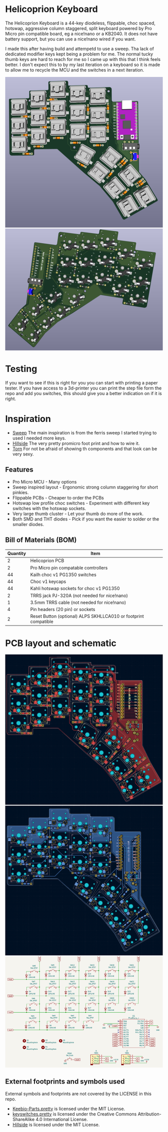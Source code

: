 # Helicoprion Keyboard

The Helicoprion Keyboard is a 44-key diodeless, flippable, choc spaced, hotswap, aggressive column staggered, split keyboard powered by Pro Micro pin compatible board, eg a nice!nano or a KB2040.
It does not have battery support, but you can use a nice!nano wired if you want.

I made this after having build and attempetd to use a sweep. Tha lack of dedicated modifier keys kept being a problem for me. The normal tucky thumb keys are hard to reach for me so I came up with this that I think feels better.
I don't expect this to by my last iteration on a keyboard so it is made to allow me to recycle the MCU and the switches in a next iteration.

![left](https://github.com/ofweb/helicoprion/blob/main/images/3d-left.png)
![right](https://github.com/ofweb/helicoprion/blob/main/images/3d-right.png)


# Testing
If you want to see if this is right for you you can start with printing a paper tester. If you have access to a 3d-printer you can print the step file form the repo and add you switches, this should give you a better indication on if it is right.

# Inspiration

* [Sweep](https://github.com/davidphilipbarr/Sweep) The main inspiration is from the ferris sweep I started trying to used I needed more keys.
* [Hillside](https://github.com/mmccoyd/hillside) The very pretty promicro foot print and how to wire it.
* [Torn](https://github.com/rtitmuss/torn) For not be afraid of showing th components and that look can be very sexy.

## Features

* Pro Micro MCU - Many options
* Sweep inspired layout - Ergonomic strong column staggering for short pinkies.
* Flippable PCBs - Cheaper to order the PCBs
* Hotswap low profile choc switches - Experiment with different key switches with the hotswap sockets.
* Very large thumb cluster - Let your thumb do more of the work.
* Both SMD and THT diodes - Pick if you want the easier to solder or the smaller diodes.

## Bill of Materials (BOM)

Quantity | Item
--- | ---
2 | Helicoprion PCB
2 | Pro Micro pin compatable comtrollers
44 | Kailh choc v1 PG1350 switches
44 | Choc v1 keycaps
44 | Kahli hotswap sockets for choc v1 PG1350
2 | TRRS jack PJ-320A (not needed for nice!nano)
1 | 3.5mm TRRS cable (not needed for nice!nano)
4 | Pin headers (20 pin) or sockets
2 | Reset Button (optional) ALPS SKHLLCA010 or footprint compatible

# PCB layout and schematic
![front](https://github.com/ofweb/helicoprion/blob/main/images/front.png)
![back](https://github.com/ofweb/helicoprion/blob/main/images/back.png)
![schematic](https://github.com/ofweb/helicoprion/blob/main/images/schematic.png)

## External footprints and symbols used

External symbols and footprints are not covered by the LICENSE in this repo.

* [Keebio-Parts.pretty](https://github.com/keebio/Keebio-Parts.pretty) is licensed under the MIT License.
* [keyswitches.pretty](https://github.com/daprice/keyswitches.pretty) is licensed under the Creative Commons Attribution-ShareAlike 4.0 International License.
* [Hillside](https://github.com/mmccoyd/hillside) is licensed under the MIT License.
